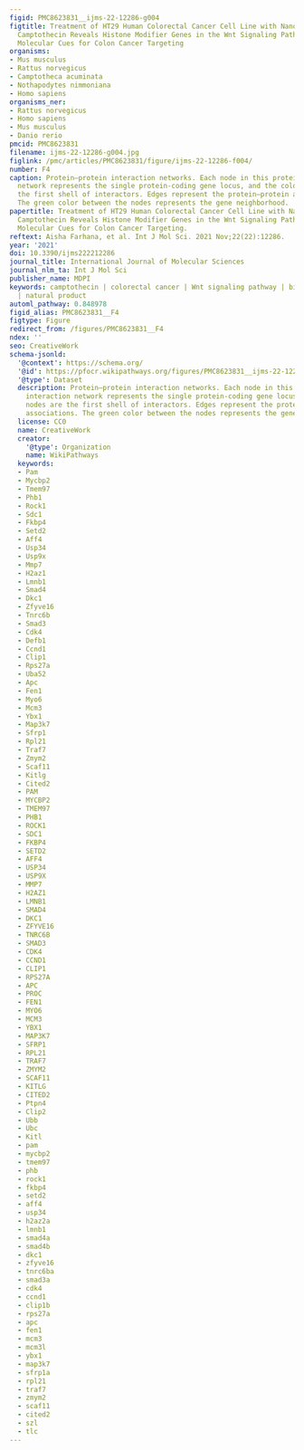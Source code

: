 ```yaml
---
figid: PMC8623831__ijms-22-12286-g004
figtitle: Treatment of HT29 Human Colorectal Cancer Cell Line with Nanocarrier-Encapsulated
  Camptothecin Reveals Histone Modifier Genes in the Wnt Signaling Pathway as Important
  Molecular Cues for Colon Cancer Targeting
organisms:
- Mus musculus
- Rattus norvegicus
- Camptotheca acuminata
- Nothapodytes nimmoniana
- Homo sapiens
organisms_ner:
- Rattus norvegicus
- Homo sapiens
- Mus musculus
- Danio rerio
pmcid: PMC8623831
filename: ijms-22-12286-g004.jpg
figlink: /pmc/articles/PMC8623831/figure/ijms-22-12286-f004/
number: F4
caption: Protein–protein interaction networks. Each node in this protein–protein interaction
  network represents the single protein-coding gene locus, and the colored nodes are
  the first shell of interactors. Edges represent the protein–protein associations.
  The green color between the nodes represents the gene neighborhood.
papertitle: Treatment of HT29 Human Colorectal Cancer Cell Line with Nanocarrier-Encapsulated
  Camptothecin Reveals Histone Modifier Genes in the Wnt Signaling Pathway as Important
  Molecular Cues for Colon Cancer Targeting.
reftext: Aisha Farhana, et al. Int J Mol Sci. 2021 Nov;22(22):12286.
year: '2021'
doi: 10.3390/ijms222212286
journal_title: International Journal of Molecular Sciences
journal_nlm_ta: Int J Mol Sci
publisher_name: MDPI
keywords: camptothecin | colorectal cancer | Wnt signaling pathway | bioinformatics
  | natural product
automl_pathway: 0.848978
figid_alias: PMC8623831__F4
figtype: Figure
redirect_from: /figures/PMC8623831__F4
ndex: ''
seo: CreativeWork
schema-jsonld:
  '@context': https://schema.org/
  '@id': https://pfocr.wikipathways.org/figures/PMC8623831__ijms-22-12286-g004.html
  '@type': Dataset
  description: Protein–protein interaction networks. Each node in this protein–protein
    interaction network represents the single protein-coding gene locus, and the colored
    nodes are the first shell of interactors. Edges represent the protein–protein
    associations. The green color between the nodes represents the gene neighborhood.
  license: CC0
  name: CreativeWork
  creator:
    '@type': Organization
    name: WikiPathways
  keywords:
  - Pam
  - Mycbp2
  - Tmem97
  - Phb1
  - Rock1
  - Sdc1
  - Fkbp4
  - Setd2
  - Aff4
  - Usp34
  - Usp9x
  - Mmp7
  - H2az1
  - Lmnb1
  - Smad4
  - Dkc1
  - Zfyve16
  - Tnrc6b
  - Smad3
  - Cdk4
  - Defb1
  - Ccnd1
  - Clip1
  - Rps27a
  - Uba52
  - Apc
  - Fen1
  - Myo6
  - Mcm3
  - Ybx1
  - Map3k7
  - Sfrp1
  - Rpl21
  - Traf7
  - Zmym2
  - Scaf11
  - Kitlg
  - Cited2
  - PAM
  - MYCBP2
  - TMEM97
  - PHB1
  - ROCK1
  - SDC1
  - FKBP4
  - SETD2
  - AFF4
  - USP34
  - USP9X
  - MMP7
  - H2AZ1
  - LMNB1
  - SMAD4
  - DKC1
  - ZFYVE16
  - TNRC6B
  - SMAD3
  - CDK4
  - CCND1
  - CLIP1
  - RPS27A
  - APC
  - PROC
  - FEN1
  - MYO6
  - MCM3
  - YBX1
  - MAP3K7
  - SFRP1
  - RPL21
  - TRAF7
  - ZMYM2
  - SCAF11
  - KITLG
  - CITED2
  - Ptpn4
  - Clip2
  - Ubb
  - Ubc
  - Kitl
  - pam
  - mycbp2
  - tmem97
  - phb
  - rock1
  - fkbp4
  - setd2
  - aff4
  - usp34
  - h2az2a
  - lmnb1
  - smad4a
  - smad4b
  - dkc1
  - zfyve16
  - tnrc6ba
  - smad3a
  - cdk4
  - ccnd1
  - clip1b
  - rps27a
  - apc
  - fen1
  - mcm3
  - mcm3l
  - ybx1
  - map3k7
  - sfrp1a
  - rpl21
  - traf7
  - zmym2
  - scaf11
  - cited2
  - szl
  - tlc
---
```

